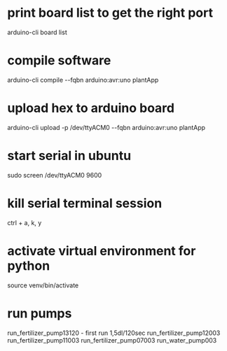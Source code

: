 # print board list to get the right port
arduino-cli board list

# compile software
arduino-cli compile --fqbn arduino:avr:uno plantApp

# upload hex to arduino board
arduino-cli upload -p /dev/ttyACM0 --fqbn arduino:avr:uno plantApp

# start serial in ubuntu
sudo screen /dev/ttyACM0 9600

# kill serial terminal session
ctrl + a, k, y

# activate virtual environment for python
source venv/bin/activate

# run pumps
run_fertilizer_pump13120 - first run 1,5dl/120sec
run_fertilizer_pump12003
run_fertilizer_pump11003
run_fertilizer_pump07003
run_water_pump003